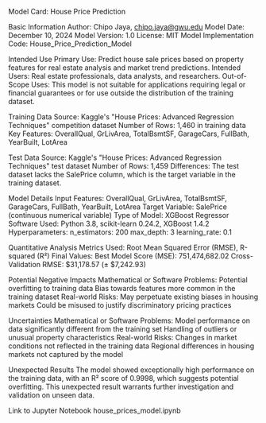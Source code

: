 Model Card: House Price Prediction

Basic Information
Author: Chipo Jaya, chipo.jaya@gwu.edu
Model Date: December 10, 2024
Model Version: 1.0
License: MIT
Model Implementation Code: House_Price_Prediction_Model

Intended Use
Primary Use: Predict house sale prices based on property features for real estate analysis and market trend predictions.
Intended Users: Real estate professionals, data analysts, and researchers.
Out-of-Scope Uses: This model is not suitable for applications requiring legal or financial guarantees or for use outside the distribution of the training dataset.

Training Data
Source: Kaggle's "House Prices: Advanced Regression Techniques" competition dataset
Number of Rows: 1,460 in training data
Key Features: OverallQual, GrLivArea, TotalBsmtSF, GarageCars, FullBath, YearBuilt, LotArea

Test Data
Source: Kaggle's "House Prices: Advanced Regression Techniques" test dataset
Number of Rows: 1,459
Differences: The test dataset lacks the SalePrice column, which is the target variable in the training dataset.

Model Details
Input Features: OverallQual, GrLivArea, TotalBsmtSF, GarageCars, FullBath, YearBuilt, LotArea
Target Variable: SalePrice (continuous numerical variable)
Type of Model: XGBoost Regressor
Software Used: Python 3.8, scikit-learn 0.24.2, XGBoost 1.4.2
Hyperparameters:
n_estimators: 200
max_depth: 3
learning_rate: 0.1

Quantitative Analysis
Metrics Used: Root Mean Squared Error (RMSE), R-squared (R²)
Final Values:
Best Model Score (MSE): 751,474,682.02
Cross-Validation RMSE: $31,178.57 (± $7,242.93)

Potential Negative Impacts
Mathematical or Software Problems:
Potential overfitting to training data
Bias towards features more common in the training dataset
Real-world Risks:
May perpetuate existing biases in housing markets
Could be misused to justify discriminatory pricing practices

Uncertainties
Mathematical or Software 
Problems:
Model performance on data significantly different from the training set
Handling of outliers or unusual property characteristics
Real-world Risks:
Changes in market conditions not reflected in the training data
Regional differences in housing markets not captured by the model

Unexpected Results
The model showed exceptionally high performance on the training data, with an R² score of 0.9998, which suggests potential overfitting. This unexpected result warrants further investigation and validation on unseen data.

Link to Jupyter Notebook house_prices_model.ipynb 
